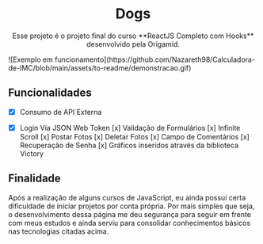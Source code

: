 <h1 align="center">Dogs</h1>

<p align="center">Esse projeto é o projeto final do curso **ReactJS Completo com Hooks** desenvolvido pela Origamid.</p>
![Exemplo em funcionamento](https://github.com/Nazareth98/Calculadora-de-IMC/blob/main/assets/to-readme/demonstracao.gif)


## Funcionalidades

- [x] Consumo de API Externa
- [x] Login Via JSON Web Token
[x] Validação de Formulários
[x] Infinite Scroll
[x] Postar Fotos
[x] Deletar Fotos
[x] Campo de Comentários
[x] Recuperação de Senha
[x] Gráficos inseridos através da biblioteca Victory


## Finalidade
<p>Após a realização de alguns cursos de JavaScript, eu ainda possui certa dificuldade de iniciar projetos por conta própria. Por mais simples que seja, o desenvolvimento dessa página me deu segurança para seguir em frente com meus estudos e ainda serviu para consolidar conhecimentos básicos nas tecnologias citadas acima.</p>
